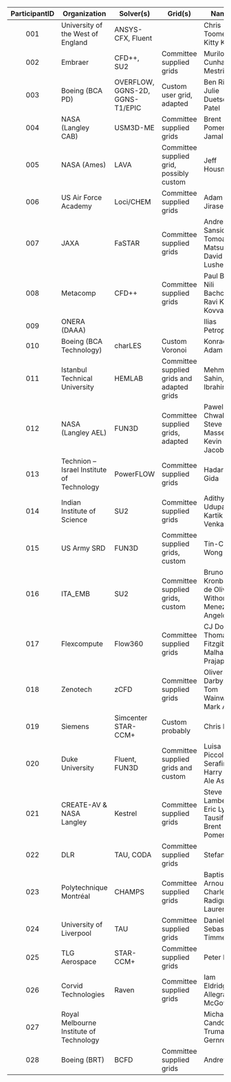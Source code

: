| ParticipantID | Organization                      | Solver(s)                       | Grid(s)                   | Name(s)
|:-------------:| --------------------------------- | ------------------------------- | ------------------------- | -----------------------------
| 001           | University of the West of England | ANSYS-CFX, Fluent               |                           | Chris Toomer, Kitty Knight
| 002           | Embraer                           | CFD++, SU2                      | Committee supplied grids  | Murilo Cunha Mestriner 
| 003           | Boeing (BCA PD)                   | OVERFLOW, GGNS-2D, GGNS-T1/EPIC | Custom user grid, adapted | Ben Rider, Julie Duetsch-Patel
| 004           | NASA (Langley CAB)                | USM3D-ME                        | Committee supplied grids  | Brent Pomeroy, TJ Jamal
| 005           | NASA (Ames)                       | LAVA                            | Committee supplied grid, possibly custom | Jeff Housman
| 006           | US Air Force Academy              | Loci/CHEM                       | Committee supplied grids  | Adam Jirasek
| 007           | JAXA                              | FaSTAR                          | Committee supplied grids  | Andrea Sansica, Tomoaki Matsuzaki, David James Lushe
| 008           | Metacomp                          | CFD++                           | Committee supplied grids  | Paul Batten, Nili Bachchan, Ravi Kumar Kovvali
| 009           | ONERA (DAAA)                      |                                 |                           | Ilias Petropoulos
| 010           | Boeing (BCA Technology)           | charLES                         | Custom Voronoi            | Konrad Goc, Adam Clark
| 011           | Istanbul Technical University     | HEMLAB                          | Committee supplied grids and adapted grids | Mehmet Sahin, Ibrahim Asar
| 012           | NASA (Langley AEL)                | FUN3D                           | Committee supplied grids, adapted  | Pawel Chwalowski, Steve Massey, Kevin Jacobson
| 013           | Technion – Israel Institute of Technology | PowerFLOW               | Committee supplied grids  | Hadar Ben-Gida
| 014           | Indian Institute of Science       | SU2                             | Committee supplied grids  | Adithya Udupa, Kartik Venkatraman
| 015           | US Army SRD                       | FUN3D                           | Committee supplied grids, custom | Tin-Chee Wong
| 016           | ITA_EMB                           | SU2                             | Committee supplied grids, custom | Bruno Kronbauer de Oliveira, Withor Menezes, Angelo Verri
| 017           | Flexcompute                       | Flow360                         | Committee supplied grids  | CJ Doolittle, Thomas Fitzgibbon, Malhar Prajapati
| 018           | Zenotech                          | zCFD                            | Committee supplied grids  | Oliver Darbyshire, Tom Wainwright, Mark Allan
| 019           | Siemens                           | Simcenter STAR-CCM+             | Custom probably           | Chris Nelson
| 020           | Duke University                   | Fluent, FUN3D                   | Committee supplied grids and custom | Luisa Piccolo Serafim, Harry Xu, Ale Assael
| 021           | CREATE-AV & NASA Langley          | Kestrel                         | Committee supplied grids  | Steve Lamberson, Eric Lynch, Tausif Jamal, Brent Pomeroy
| 022           | DLR                               | TAU, CODA                       | Committee supplied grids  | Stefan Keye
| 023           | Polytechnique Montréal            | CHAMPS                          | Committee supplied grids  | Baptiste Arnould, Charles Radigue, Eric Laurendeau
| 024           | University of Liverpool           | TAU                             | Committee supplied grids  | Daniel Nash, Sebastian Timme
| 025           | TLG Aerospace                     | STAR-CCM+                       | Committee supplied grids  | Peter Burns
| 026           | Corvid Technologies               | Raven                           | Committee supplied grids  | Iam Eldridge-Allegra, Greg McGowan
| 027           | Royal Melbourne Institute of Technology |                           |                           | Michael Candon, Truman Gernre
| 028           | Boeing (BRT)                      | BCFD                            | Committee supplied grids  | Andrew Cary
